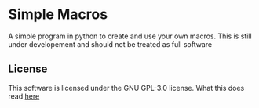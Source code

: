 # Simple Macros
 A simple program in python to create and use your own macros. This is still under developement and should not be treated as full software

## License
 This software is licensed under the GNU GPL-3.0 license. What this does read [here](https://github.com/Livesi5e/Simple-Macros/blob/main/LICENSE)

